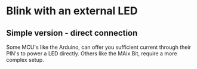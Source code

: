 # Blink with an external LED

## Simple version - direct connection

Some MCU's like the Arduino, can offer you sufficient current through their PIN's to power a LED directly. Others like the MAix Bit, 
require a more complex setup.
